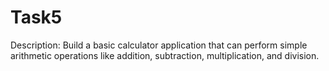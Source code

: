 # Task5
Description: 
Build a basic calculator application that can
perform simple arithmetic operations like addition,
subtraction, multiplication, and division.
